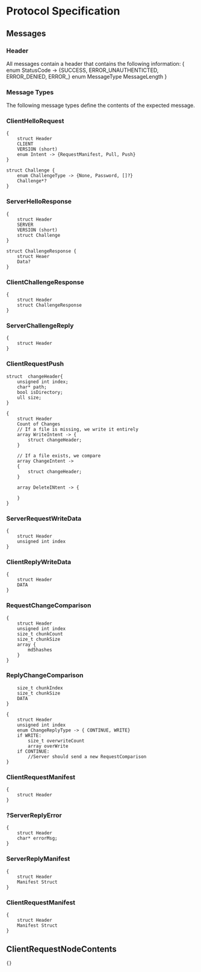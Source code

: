 # Protocol Specification

## Messages 

### Header
All messages contain a header that contains the following information:
{
    enum StatusCode -> {SUCCESS, ERROR_UNAUTHENTICTED, ERROR_DENIED, ERROR_} 
    enum MessageType
    MessageLength
}

### Message Types
The following message types define the contents of the expected message.

### ClientHelloRequest
```
{ 
    struct Header
    CLIENT
    VERSION (short)
    enum Intent -> {RequestManifest, Pull, Push}
}
```
```
struct Challenge {
    enum ChallengeType -> {None, Password, []?}
    Challenge*?
}
```

### ServerHelloResponse
```
{
    struct Header
    SERVER
    VERSION (short)
    struct Challenge
}
```
```
struct ChallengeResponse {
    struct Heaer
    Data?
}
```

### ClientChallengeResponse 
```
{
    struct Header
    struct ChallengeResponse
}
```

### ServerChallengeReply 
```
{
    struct Header
}
```


### ClientRequestPush 
```
struct  changeHeader{
    unsigned int index;
    char* path;
    bool isDirectory;
    ull size;
}
```

```
{
    struct Header
    Count of Changes
    // If a file is missing, we write it entirely
    array WriteIntent -> {
        struct changeHeader;
    }

    // If a file exists, we compare
    array ChangeIntent -> 
    {
        struct changeHeader;
    }
    
    array DeleteINtent -> {
        
    }
}
```

### ServerRequestWriteData 
```
{
    struct Header
    unsigned int index
}
```
### ClientReplyWriteData 
```
{
    struct Header
    DATA
}
```

### RequestChangeComparison
```
{
    struct Header
    unsigned int index
    size_t chunkCount
    size_t chunkSize
    array {
        md5hashes
    }
}
```

### ReplyChangeComparison
``` struct overwrite {
    size_t chunkIndex
    size_t chunkSize
    DATA
}
```

```
{
    struct Header
    unsigned int index
    enum ChangeReplyType -> { CONTINUE, WRITE}
    if WRITE:
        size_t overwriteCount
        array overWrite
    if CONTINUE:
        //Server should send a new RequestComparison
}
```

### ClientRequestManifest
```
{
    struct Header
}
```

### ?ServerReplyError 
```
{
    struct Header
    char* errorMsg;
}
```

### ServerReplyManifest
```
{
    struct Header
    Manifest Struct
}
```

### ClientRequestManifest
```
{
    struct Header
    Manifest Struct 
}
```

## ClientRequestNodeContents 
```
{}
```